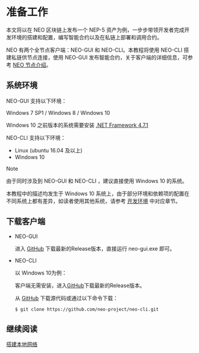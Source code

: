 # 准备工作

本文将以在 NEO 区块链上发布一个 NEP-5 资产为例，一步步带领开发者完成开发环境的搭建和配置，编写智能合约以及在私链上部署和调用合约。

NEO 有两个全节点客户端：NEO-GUI 和 NEO-CLI。本教程将使用 NEO-CLI 搭建私链供节点连接，使用 NEO-GUI 发布智能合约，关于客户端的详细信息，可参考 [NEO 节点介绍](https://docs.neo.org/zh-cn/node/introduction.html)。

## 系统环境

NEO-GUI 支持以下环境：

Windows 7 SP1 / Windows 8 / Windows 10

Windows 10 之前版本的系统需要安装 [.NET Framework 4.7.1](https://www.microsoft.com/net/download/framework)

NEO-CLI 支持以下环境：

- Linux (ubuntu 16.04 及以上)
- Windows 10

> [!NOTE]
>
> 由于同时涉及到 NEO-GUI 和 NEO-CLI ，建议直接使用 Windows 10 的系统。
>
> 本教程中的描述均发生于 Windows 10 系统上，由于部分环境和依赖项的配置在不同系统上都有差异，如读者使用其他系统，请参考 [开发环境](../devenv/getting-started-csharp-mac.md) 中对应章节。

## 下载客户端

- NEO-GUI

  进入 [GitHub](https://github.com/neo-project/neo-gui/releases) 下载最新的Release版本，直接运行 neo-gui.exe 即可。

- NEO-CLI

  以 Windows 10为例：

  客户端无需安装，进入[GitHub](https://github.com/neo-project/neo-cli/releases)下载最新的Release版本。  

  从 [GitHub](https://github.com/neo-project/neo-cli.git) 下载源代码或通过以下命令下载：

  ```
  $ git clone https://github.com/neo-project/neo-cli.git
  ```

## 继续阅读

[搭建本地网络](enviroment.md)
